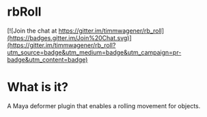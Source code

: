 # rbRoll #

[![Join the chat at https://gitter.im/timmwagener/rb_roll](https://badges.gitter.im/Join%20Chat.svg)](https://gitter.im/timmwagener/rb_roll?utm_source=badge&utm_medium=badge&utm_campaign=pr-badge&utm_content=badge)

# What is it? #

A Maya deformer plugin that enables a rolling movement for objects.